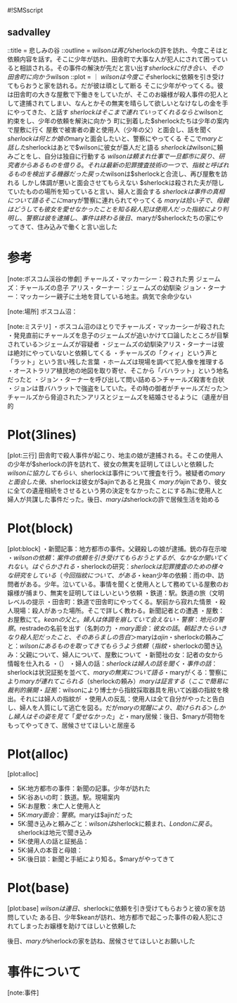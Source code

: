 #!SMSscript

## sadvalley

::title = 悲しみの谷
::outline = $wilsonは再び$sherlockの許を訪れ、今度こそはと依頼内容を話す。そこに少年が訪れ、田舎町で大事な人が犯人にされて困っていると相談される。その事件の解決が先だと言い出す$sherlockに付き合い、その田舎町に向かう$wilson
::plot = ｜
$wilsonは今度こそ$sherlockに依頼を引き受けてもらおうと家を訪れる。だが彼は頑として断る
そこに少年がやってくる。彼は田舎町の大きな屋敷で下働きをしていたが、そこのお嬢様が殺人事件の犯人として逮捕されてしまい、なんとかその無実を晴らして欲しいとなけなしの金を手にやってきた、と話す
$sherlockはそこまで連れていってくれるならと$wilsonと約束をし、少年の依頼を解決に向かう
町に到着した$sherlockたちは少年の案内で屋敷に行く
屋敷で被害者の妻と使用人（少年の父）と面会し、話を聞く
$sherlockは何とか娘の$maryと面会したいと、警察にやってくる
そこで$maryと話した$sherlockはあとで$wilsonに彼女が亜人だと語る
$sherlockは$wilsonに頼みごとをし、自分は独自に行動する
$wilsonは頼まれ仕事で一旦都市に戻り、研究者からあるものを借りる。それは最新の犯罪捜査技術の一つで、指紋と呼ばれるものを検出する機器だった
戻った$wilsonは$sherlockと合流し、再び屋敷を訪れる
しかし体調が悪いと面会させてもらえない
$sherlockは殺された夫が隠していたものの場所を知っていると言い、婦人と面会する
$sherlockは事件の真相について語る
そこに$maryが警察に連れられてやってくる
$maryは拾い子で、母親はどうしても彼女を愛せなかったことを知る
殺人犯は使用人だった
指紋により判明し、警察は彼を逮捕し、事件は終わる
後日、$maryが$sherlockたちの家にやってきて、住み込みで働くと言い出した

# 参考

[note:ボスコム渓谷の惨劇]
チャールズ・マッカーシー：殺された男
ジェームズ：チャールズの息子
アリス・ターナー：ジェームズの幼馴染
ジョン・ターナー：マッカーシー親子に土地を貸している地主。病気で余命少ない

[note:場所]
ボスコム沼：

[note:ミステリ]
・ボスコム沼のほとりでチャールズ・マッカーシーが殺された
・発見直前にチャールズを息子のジェームズが追いかけて口論したところが目撃されている＞ジェームズが容疑者
・ジェームズの幼馴染アリス・ターナーは彼は絶対にやっていないと依頼してくる
・チャールズの「クィィ」という声と「ラット」という言い残した言葉
・ホームズは現場を調べて犯人像を推理する
・オーストラリア植民地の地図を取り寄せ、そこから「バハラット」という地名だったと
・ジョン・ターナーを呼び出して問い詰める＞チャールズ殺害を白状
・ジョンは昔バハラットで強盗をしていた。その時の御者がチャールズだった＞チャールズから脅迫された＞アリスとジェームズを結婚させるように（遺産が目的

# Plot(3lines)

[plot:三行]
田舎町で殺人事件が起こり、地主の娘が逮捕される。そこの使用人の少年が$sherlockの許を訪れて、彼女の無実を証明してほしいと依頼した
$wilsonに協力してもらい、$sherlockは事件について捜査を行う。被疑者の$maryと面会した後、$sherlockは彼女が$ajinであると見抜く
$maryが$ajinであり、彼女に全ての遺産相続をさせるという男の決定をなかったことにする為に使用人と婦人が共謀した事件だった。後日、$maryは$sherlockの許で居候生活を始める

# Plot(block)

[plot:block]
・新聞記事：地方都市の事件。父親殺しの娘が逮捕。銃の存在示唆
・$wilsonの依頼：案件の依頼を引き受けてもらおうとするが、なかなか聞いてくれない。はぐらかされる
・$sherlockの研究：$sherlockは犯罪捜査のための様々な研究をしている（今回指紋について、がある
・$kean少年の依頼：雨の中、訪問者がある。少年。泣いている。事情を聞くと使用人として務めている屋敷のお嬢様が捕まり、無実を証明してほしいという依頼
・鉄道：駅。鉄道の旅（文明レベルの提示
・田舎町：鉄道で田舎町にやってくる。駅前から寂れた情景
・殺人現場：殺人があった場所。そこで詳しく教わる。新聞記者との遭遇
・屋敷：お屋敷にて。$keanの父と。婦人は体調を崩していて会えない
・警察：地元の警察。$restradeの名前を出す（名刺の力
・$mary面会：彼女の話。朝起きたらいきなり殺人犯だったこと、そのあらましの告白＞$maryは$ajin
・$sherlockの頼みごと：$wilsonにあるものを取ってきてもらうよう依頼（指紋
・$sherlockの聞き込み：父親について、婦人について、屋敷について
・新聞社の女：記者の女から情報を仕入れる
・（）
・婦人の話：$sherlockは婦人の話を聞く
・事件の話：$sherlockは状況証拠を並べて、$maryの無実について語る
・$maryがくる：警察により$maryが連れてこられる（$sherlockの頼み）$maryは証言する（ここで簡易に裁判的展開
・証拠：$wilsonにより博士から指紋採取器具を用いて凶器の指紋を検出。それには婦人の指紋が
・使用人の反乱：使用人は全て自分がやったと告白し、婦人を人質にして逃亡を図る。だが$maryの覚醒により、助けられる＞しかし婦人はその姿を見て「愛せなかった」と
・$mary居候：後日、$maryが荷物をもってやってきて、居候させてほしいと居座る

# Plot(alloc)

[plot:alloc]
- 5K:地方都市の事件：新聞の記事。少年が訪れた
- 5K:谷あいの町：鉄道。駅。現場案内
- 5K:お屋敷：未亡人と使用人と
- 5K:$mary面会：警察。$maryは$ajinだった
- 5K:聞き込みと頼みごと：$wilsonは$sherlockに頼まれ、$Londonに戻る。$sherlockは地元で聞き込み
- 5K:使用人の話と証拠品：
- 5K:婦人の本音と母娘：
- 5K:後日談：新聞と手紙により知る。$maryがやってきて

# Plot(base)

[plot:base]
$wilsonは連日、$sherlockに依頼を引き受けてもらおうと彼の家を訪問していた
ある日、少年$keanが訪れ、地方都市で起こった事件の殺人犯にされてしまったお嬢様を助けてほしいと依頼した

後日、$maryが$sherlockの家を訪ね、居候させてほしいとお願いした

# 事件について

[note:事件]

